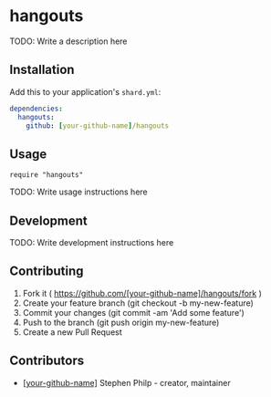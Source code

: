 # hangouts

TODO: Write a description here

## Installation

Add this to your application's `shard.yml`:

```yaml
dependencies:
  hangouts:
    github: [your-github-name]/hangouts
```

## Usage

```crystal
require "hangouts"
```

TODO: Write usage instructions here

## Development

TODO: Write development instructions here

## Contributing

1. Fork it ( https://github.com/[your-github-name]/hangouts/fork )
2. Create your feature branch (git checkout -b my-new-feature)
3. Commit your changes (git commit -am 'Add some feature')
4. Push to the branch (git push origin my-new-feature)
5. Create a new Pull Request

## Contributors

- [[your-github-name]](https://github.com/[your-github-name]) Stephen Philp - creator, maintainer
